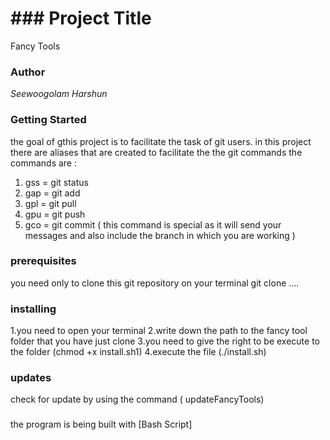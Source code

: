 # ### Project Title
Fancy Tools

### Author
*Seewoogolam Harshun*
	
### Getting Started
the goal of gthis project is to facilitate the task of git users.
in this project there are aliases that are created to facilitate the the git commands
the commands are :
1. gss = git status
2. gap = git add
3. gpl = git pull
4. gpu = git push
5. gco = git commit ( this command is special as it will send your messages and also include the branch in which you are working )


### prerequisites
you need only to clone this git repository on your terminal
git clone ....

### installing
1.you need to open your terminal 
2.write down the path to the fancy tool folder that you have just clone
3.you need to give the right to be execute to the folder
(chmod +x install.sh1) 
4.execute the file 
(./install.sh)

### updates
check for update by using the command 
( updateFancyTools)

###
the program is being built with
 [Bash Script]
